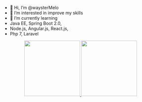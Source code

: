 - 👋 Hi, I’m @waysterMelo
- 👀 I’m interested in improve my skills
- 🌱 I’m currently learning
-  Java EE, Spring Boot 2.0,
-   Node.js, Angular.js, React.js,
-   Php 7, Laravel


<div align="center">
  <a href="https://github.com/rafaballerini">
  <img height="180em" src="https://github-readme-stats.vercel.app/api?username=&show_icons=true&theme=dark&include_all_commits=true&count_private=true"/>
  <img height="180em" src="https://github-readme-stats.vercel.app/api/top-langs/?username=waysterMelo&layout=compact&langs_count=7&theme=dark"/>
</div>
